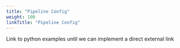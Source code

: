 ```yaml
---
title: "Pipeline Config"
weight: 100
linkTitle: "Pipeline Config"
---
```

Link to python examples until we can implement a direct external link

